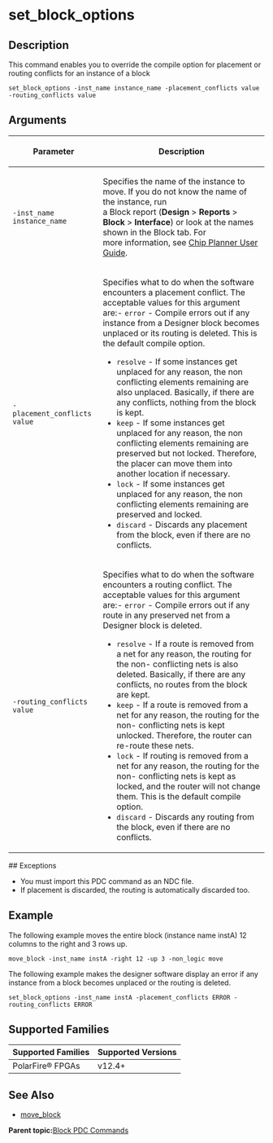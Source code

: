 # set\_block\_options

## Description

This command enables you to override the compile option for placement or routing conflicts for an instance of a block

```
set_block_options -inst_name instance_name -placement_conflicts value -routing_conflicts value
```

## Arguments

<table id="GUID-02A1FC2B-B992-48C9-80F5-A603F1E5A36B"><thead><tr><th>

Parameter

</th><th>

Description

</th></tr></thead><tbody><tr><td>

`-inst_name instance_name`

</td><td>

Specifies the name of the instance to move. If you do not know the name of the instance, run<br /> a Block report \(**Design** &gt; **Reports** &gt; **Block** &gt; **Interface**\) or look at the names shown in the Block tab. For<br /> more information, see [Chip Planner User Guide](http://coredocs.s3.amazonaws.com/Libero/2025_1/Tool/chipplanner_ug.pdf).

</td></tr><tr><td>

`-placement_conflicts value`

</td><td>

Specifies what to do when the software encounters a placement conflict. The acceptable values for this argument are:-   `error` - Compile errors out if any instance from a Designer block becomes unplaced or its routing is deleted. This is the default compile option.
-   `resolve` - If some instances get unplaced for any reason, the non conflicting elements remaining are also unplaced. Basically, if there are any conflicts, nothing from the block is kept.
-   `keep` - If some instances get unplaced for any reason, the non conflicting elements remaining are preserved but not locked. Therefore, the placer can move them into another location if necessary.
-   `lock` - If some instances get unplaced for any reason, the non conflicting elements remaining are preserved and locked.
-   `discard` - Discards any placement from the block, even if there are no conflicts.

</td></tr><tr><td>

`-routing_conflicts value`

</td><td>

Specifies what to do when the software encounters a routing conflict. The acceptable values for this argument are:-   `error` - Compile errors out if any route in any preserved net from a Designer block is deleted.
-   `resolve` - If a route is removed from a net for any reason, the routing for the non- conflicting nets is also deleted. Basically, if there are any conflicts, no routes from the block are kept.
-   `keep` - If a route is removed from a net for any reason, the routing for the non- conflicting nets is kept unlocked. Therefore, the router can re-route these nets.
-   `lock` - If routing is removed from a net for any reason, the routing for the non- conflicting nets is kept as locked, and the router will not change them. This is the default compile option.
-   `discard` - Discards any routing from the block, even if there are no conflicts.

</td></tr></tbody>
</table>## Exceptions

-   You must import this PDC command as an NDC file.
-   If placement is discarded, the routing is automatically discarded too.


## Example

The following example moves the entire block \(instance name instA\) 12 columns to the right and 3 rows up.

```
move_block -inst_name instA -right 12 -up 3 -non_logic move
```

The following example makes the designer software display an error if any instance from a block becomes unplaced or the routing is deleted.

```
set_block_options -inst_name instA -placement_conflicts ERROR -routing_conflicts ERROR
```

## Supported Families

|Supported Families|Supported Versions|
|------------------|------------------|
|PolarFire® FPGAs|v12.4+|

## See Also

-   [move\_block](GUID-A21592CD-E420-49D3-BFC6-60AC4F4773DC.md)

**Parent topic:**[Block PDC Commands](GUID-2D0DA585-7C7C-41D9-8A2C-D4F5AD9A0070.md)

